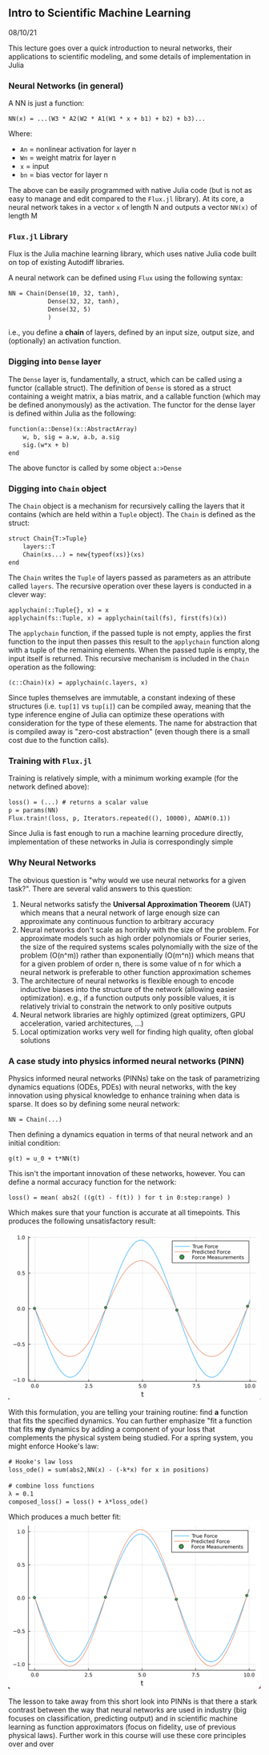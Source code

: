 ## Intro to Scientific Machine Learning
08/10/21

This lecture goes over a quick introduction to neural networks, their applications to scientific modeling, and some details of implementation in Julia

### Neural Networks (in general)
A NN is just a function:
```
NN(x) = ...(W3 * A2(W2 * A1(W1 * x + b1) + b2) + b3)...
```
Where:
- `An` = nonlinear activation for layer n
- `Wn` = weight matrix for layer n
- `x` = input
- `bn` = bias vector for layer n

The above can be easily programmed with native Julia code (but is not as easy to manage and edit compared to the `Flux.jl` library). At its core, a neural network takes in a vector `x` of length N and outputs a vector `NN(x)` of length M

### `Flux.jl` Library
Flux is the Julia machine learning library, which uses native Julia code built on top of existing Autodiff libraries. 

A neural network can be defined using `Flux` using the following syntax:
```
NN = Chain(Dense(10, 32, tanh),
           Dense(32, 32, tanh),
           Dense(32, 5)
           )
```
i.e., you define a **chain** of layers, defined by an input size, output size, and (optionally) an activation function.

### Digging into `Dense` layer
The `Dense` layer is, fundamentally, a struct, which can be called using a functor (callable struct). The definition of `Dense` is stored as a struct containing a weight matrix, a bias matrix, and a callable function (which may be defined anonymously) as the activation. The functor for the dense layer is defined within Julia as the following:
```
function(a::Dense)(x::AbstractArray)
    w, b, sig = a.w, a.b, a.sig
    sig.(w*x + b)
end
```
The above functor is called by some object `a:>Dense`

### Digging into `Chain` object
The `Chain` object is a mechanism for recursively calling the layers that it contains (which are held within a `Tuple` object). The `Chain` is defined as the struct:
```
struct Chain{T:>Tuple}
    layers::T
    Chain(xs...) = new{typeof(xs)}(xs)
end
```
The `Chain` writes the `Tuple` of layers passed as parameters as an attribute called `layers`. The recursive operation over these layers is conducted in a clever way:
```
applychain(::Tuple{}, x) = x
applychain(fs::Tuple, x) = applychain(tail(fs), first(fs)(x))
```
The `applychain` function, if the passed tuple is not empty, applies the first function to the input then passes this result to the `applychain` function along with a tuple of the remaining elements. When the passed tuple is empty, the input itself is returned. This recursive mechanism is included in the `Chain` operation as the following:
```
(c::Chain)(x) = applychain(c.layers, x)
```

Since tuples themselves are immutable, a constant indexing of these structures (i.e. `tup[1]` vs `tup[i]`) can be compiled away, meaning that the type inference engine of Julia can optimize these operations with consideration for the type of these elements. The name for abstraction that is compiled away is "zero-cost abstraction" (even though there is a small cost due to the function calls).

### Training with `Flux.jl`
Training is relatively simple, with a minimum working example (for the network defined above):
```
loss() = (...) # returns a scalar value
p = params(NN)
Flux.train!(loss, p, Iterators.repeated((), 10000), ADAM(0.1))
```
Since Julia is fast enough to run a machine learning procedure directly, implementation of these networks in Julia is correspondingly simple

### Why Neural Networks
The obvious question is "why would we use neural networks for a given task?". There are several valid answers to this question:
1. Neural networks satisfy the **Universal Approximation Theorem** (UAT) which means that a neural network of large enough size can approximate any continuous function to arbitrary accuracy
2. Neural networks don't scale as horribly with the size of the problem. For approximate models such as high order polynomials or Fourier series, the size of the required systems scales polynomially with the size of the problem (O(n^m)) rather than exponentially (O(m^n)) which means that for a given problem of order n, there is some value of n for which a neural network is preferable to other function approximation schemes
3. The architecture of neural networks is flexible enough to encode inductive biases into the structure of the network (allowing easier optimization). e.g., if a function outputs only possible values, it is relatively trivial to constrain the network to only positive outputs
4. Neural network libraries are highly optimized (great optimizers, GPU acceleration, varied architectures, ...)
5. Local optimization works very well for finding high quality, often global solutions

### A case study into physics informed neural networks (PINN)
Physics informed neural networks (PINNs) take on the task of parametrizing dynamics equations (ODEs, PDEs) with neural networks, with the key innovation using physical knowledge to enhance training when data is sparse. It does so by defining some neural network:
```
NN = Chain(...)
```
Then defining a dynamics equation in terms of that neural network and an initial condition:
```
g(t) = u_0 + t*NN(t)
```
This isn't the important innovation of these networks, however. You can define a normal accuracy function for the network:
```
loss() = mean( abs2( ((g(t) - f(t)) ) for t in 0:step:range) )
```
Which makes sure that your function is accurate at all timepoints. This produces the following unsatisfactory result:

![](../Programs_Lecture3/BadDampedOscillator.png)

With this formulation, you are telling your training routine: find **a** function that fits the specified dynamics. You can further emphasize "fit a function that fits **my** dynamics by adding a component of your loss that complements the physical system being studied. For a spring system, you might enforce Hooke's law:
```
# Hooke's law loss
loss_ode() = sum(abs2,NN(x) - (-k*x) for x in positions)

# combine loss functions
λ = 0.1 
composed_loss() = loss() + λ*loss_ode()
```

Which produces a much better fit:
![](../Programs_Lecture3/RegularizedDampedOscillator.png)

The lesson to take away from this short look into PINNs is that there a stark contrast between the way that neural networks are used in industry (big focuses on classification, predicting output) and in scientific machine learning as function approximators (focus on fidelity, use of previous physical laws). Further work in this course will use these core principles over and over

